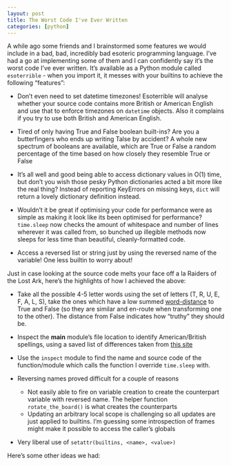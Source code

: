 ```yaml
---
layout: post
title: The Worst Code I've Ever Written
categories: [python]
---
```


A while ago some friends and I brainstormed some features we would include in a bad, bad,
incredibly bad esoteric programming language. I’ve had a go at implementing some of them and
I can confidently say it’s the worst code I’ve ever written. It’s available as a Python
module called `esoterrible` - when you import it, it messes with your builtins to achieve
the following “features”:

- Don’t even need to set datetime timezones! Esoterrible will analyse whether your 
source code contains more British or American English and use that to enforce timezones 
on `datetime` objects. Also it complains if you try to use both British and American English.

- Tired of only having True and False boolean built-ins? Are you a butterfingers who ends
up writing Talse by accident? A whole new spectrum of booleans are available, which are True
or False a random percentage of the time based on how closely they resemble True or False

- It’s all well and good being able to access dictionary values in O(1) time, but don’t you
wish those pesky Python dictionaries acted a bit more like the real thing? Instead of reporting
KeyErrors on missing keys, `dict` will return a lovely dictionary definition instead.

- Wouldn’t it be great if optimising your code for performance were as simple as making it
look like its been optimised for performance? `time.sleep` now checks the amount of whitespace
and number of lines wherever it was called from, so bunched up illegible methods now sleeps
for less time than beautiful, cleanly-formatted code.

- Access a reversed list or string just by using the reversed name of the variable! One less
builtin to worry about!

Just in case looking at the source code melts your face off a la Raiders of the Lost Ark,
here’s the highlights of how I achieved the above:

- Take all the possible 4-5 letter words using the set of letters (T, R, U, E, F, A, L, S),
take the ones which have a low summed [word-distance]() to True and False (so they are similar
and en-route when transforming one to the other). The distance from False indicates how “truthy”
they should be.

- Inspect the __main__ module’s file location to identify American/British spellings, using a
saved list of differences taken from [this site](http://www.tysto.com/uk-us-spelling-list.html)

- Use the `inspect` module to find the name and source code of the function/module which calls
the function I override `time.sleep` with.

- Reversing names proved difficult for a couple of reasons
  - Not easily able to fire on variable creation to create the counterpart variable with reversed
name. The helper function `rotate_the_board()` is what creates the counterparts
  - Updating an arbitrary local scope is challenging so all updates are just applied to builtins.
I’m guessing some introspection of frames might make it possible to access the caller’s globals

- Very liberal use of `setattr(builtins, <name>, <value>)`

Here’s some other ideas we had:
